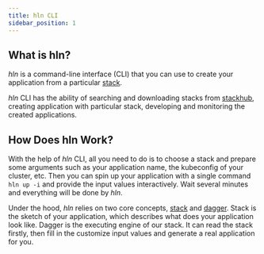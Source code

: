 ```yaml
---
title: hln CLI
sidebar_position: 1
---
```


## What is hln?

_hln_ is a command-line interface (CLI) that you can use to create your application from a particular [stack](/docs/core_features/stack/).

_hln_ CLI has the ability of searching and downloading stacks from [stackhub](../../01-overview/arch.md#heighliner-stackhub), creating application with  particular stack, developing and monitoring the created applications.

## How Does hln Work?

With the help of _hln_ CLI, all you need to do is to choose a stack and prepare some arguments such as your application name, the kubeconfig of your cluster, etc. Then you can spin up your application with a single command `hln up -i` and provide the input values interactively. Wait several minutes and everything will be done by _hln_.

Under the hood, _hln_ relies on two core concepts, [stack](/docs/core_features/stack/) and [dagger](https://dagger.io/). Stack is the sketch of your application, which describes what does your application look like. Dagger is the executing engine of our stack. It can read the stack firstly, then fill in the customize input values and generate a real application for you.
